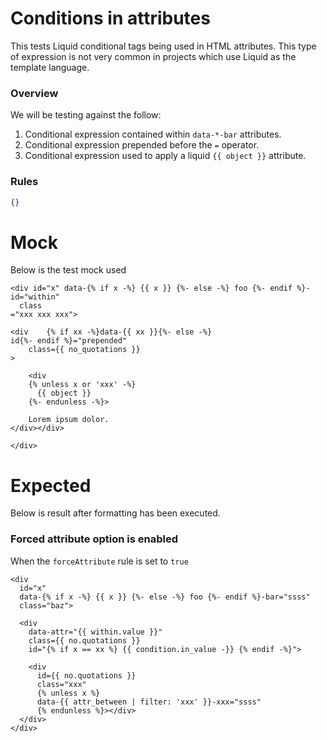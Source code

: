 # Conditions in attributes

This tests Liquid conditional tags being used in HTML attributes. This type of expression is not very common in projects which use Liquid as the template language.

### Overview

We will be testing against the follow:

1. Conditional expression contained within `data-*-bar` attributes.
2. Conditional expression prepended before the `=` operator.
3. Conditional expression used to apply a liquid `{{ object }}` attribute.

### Rules

```json
{}
```

# Mock

Below is the test mock used

```liquid
<div id="x" data-{% if x -%} {{ x }} {%- else -%} foo {%- endif %}-id="within"
  class
="xxx xxx xxx">

<div    {% if xx -%}data-{{ xx }}{%- else -%}
id{%- endif %}="prepended"
    class={{ no_quotations }}
>

    <div
    {% unless x or 'xxx' -%}
      {{ object }}
    {%- endunless -%}>

    Lorem ipsum dolor.
</div></div>

</div>
```

# Expected

Below is result after formatting has been executed.

### Forced attribute option is enabled

When the `forceAttribute` rule is set to `true`

```liquid
<div
  id="x"
  data-{% if x -%} {{ x }} {%- else -%} foo {%- endif %}-bar="ssss"
  class="baz">

  <div
    data-attr="{{ within.value }}"
    class={{ no.quotations }}
    id="{% if x == xx %} {{ condition.in_value -}} {% endif -%}">

    <div
      id={{ no.quotations }}
      class="xxx"
      {% unless x %}
      data-{{ attr_between | filter: 'xxx' }}-xxx="ssss"
      {% endunless %}></div>
  </div>
</div>
```
